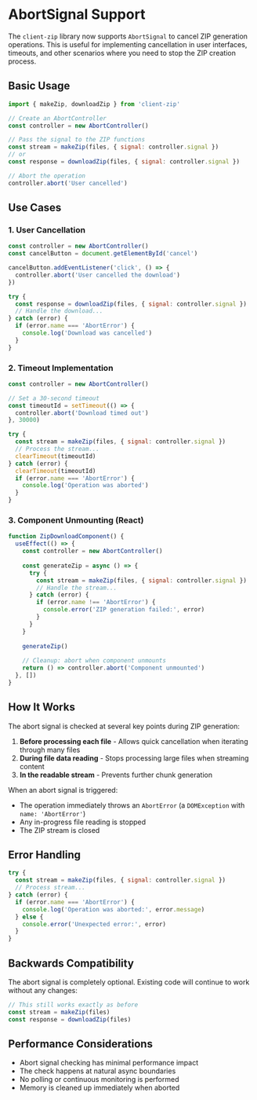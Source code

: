 # AbortSignal Support

The `client-zip` library now supports `AbortSignal` to cancel ZIP generation operations. This is useful for implementing cancellation in user interfaces, timeouts, and other scenarios where you need to stop the ZIP creation process.

## Basic Usage

```javascript
import { makeZip, downloadZip } from 'client-zip'

// Create an AbortController
const controller = new AbortController()

// Pass the signal to the ZIP functions
const stream = makeZip(files, { signal: controller.signal })
// or
const response = downloadZip(files, { signal: controller.signal })

// Abort the operation
controller.abort('User cancelled')
```

## Use Cases

### 1. User Cancellation

```javascript
const controller = new AbortController()
const cancelButton = document.getElementById('cancel')

cancelButton.addEventListener('click', () => {
  controller.abort('User cancelled the download')
})

try {
  const response = downloadZip(files, { signal: controller.signal })
  // Handle the download...
} catch (error) {
  if (error.name === 'AbortError') {
    console.log('Download was cancelled')
  }
}
```

### 2. Timeout Implementation

```javascript
const controller = new AbortController()

// Set a 30-second timeout
const timeoutId = setTimeout(() => {
  controller.abort('Download timed out')
}, 30000)

try {
  const stream = makeZip(files, { signal: controller.signal })
  // Process the stream...
  clearTimeout(timeoutId)
} catch (error) {
  clearTimeout(timeoutId)
  if (error.name === 'AbortError') {
    console.log('Operation was aborted')
  }
}
```

### 3. Component Unmounting (React)

```javascript
function ZipDownloadComponent() {
  useEffect(() => {
    const controller = new AbortController()
    
    const generateZip = async () => {
      try {
        const stream = makeZip(files, { signal: controller.signal })
        // Handle the stream...
      } catch (error) {
        if (error.name !== 'AbortError') {
          console.error('ZIP generation failed:', error)
        }
      }
    }
    
    generateZip()
    
    // Cleanup: abort when component unmounts
    return () => controller.abort('Component unmounted')
  }, [])
}
```

## How It Works

The abort signal is checked at several key points during ZIP generation:

1. **Before processing each file** - Allows quick cancellation when iterating through many files
2. **During file data reading** - Stops processing large files when streaming content
3. **In the readable stream** - Prevents further chunk generation

When an abort signal is triggered:

- The operation immediately throws an `AbortError` (a `DOMException` with `name: 'AbortError'`)
- Any in-progress file reading is stopped
- The ZIP stream is closed

## Error Handling

```javascript
try {
  const stream = makeZip(files, { signal: controller.signal })
  // Process stream...
} catch (error) {
  if (error.name === 'AbortError') {
    console.log('Operation was aborted:', error.message)
  } else {
    console.error('Unexpected error:', error)
  }
}
```

## Backwards Compatibility

The abort signal is completely optional. Existing code will continue to work without any changes:

```javascript
// This still works exactly as before
const stream = makeZip(files)
const response = downloadZip(files)
```

## Performance Considerations

- Abort signal checking has minimal performance impact
- The check happens at natural async boundaries
- No polling or continuous monitoring is performed
- Memory is cleaned up immediately when aborted
